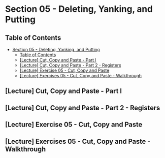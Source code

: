 # Section 05 - Deleting, Yanking, and Putting

## Table of Contents

- [Section 05 - Deleting, Yanking, and Putting](#section-05---deleting-yanking-and-putting)
  - [Table of Contents](#table-of-contents)
  - [[Lecture] Cut, Copy and Paste - Part I](#lecture-cut-copy-and-paste---part-i)
  - [[Lecture] Cut, Copy and Paste - Part 2 - Registers](#lecture-cut-copy-and-paste---part-2---registers)
  - [[Lecture] Exercise 05 - Cut, Copy and Paste](#lecture-exercise-05---cut-copy-and-paste)
  - [[Lecture] Exercises 05 - Cut, Copy and Paste - Walkthrough](#lecture-exercises-05---cut-copy-and-paste---walkthrough)

## [Lecture] Cut, Copy and Paste - Part I

## [Lecture] Cut, Copy and Paste - Part 2 - Registers

## [Lecture] Exercise 05 - Cut, Copy and Paste

## [Lecture] Exercises 05 - Cut, Copy and Paste - Walkthrough